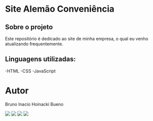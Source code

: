 # Site Alemão Conveniência 

## Sobre o projeto

Este repositório é dedicado ao site de minha empresa, o qual eu venho atualizando frequentemente.

## Linguagens utilizadas:

-HTML
-CSS
-JavaScript

# Autor

Bruno Inacio Hoinacki Bueno

<div> 
  <a href="https://www.facebook.com/bruno.hoinacki.1" target="_blank"><img src="https://img.shields.io/badge/Facebook-1877F2?style=for-the-badge&logo=facebook&logoColor=white"></a>
  <a href="https://instagram.com/brunohoinacki" target="_blank"><img src="https://img.shields.io/badge/-Instagram-%23E4405F?style=for-the-badge&logo=instagram&logoColor=white" target="_blank"></a>
  <a href = "mailto:brunohoinackib@gmail.com"><img src="https://img.shields.io/badge/-Gmail-%23333?style=for-the-badge&logo=gmail&logoColor=white" target="_blank"></a>
  <a href="https://www.linkedin.com/in/bruno-hoinacki-035134175/" target="_blank"><img src="https://img.shields.io/badge/-LinkedIn-%230077B5?style=for-the-badge&logo=linkedin&logoColor=white" target="_blank"></a> 
</div>
